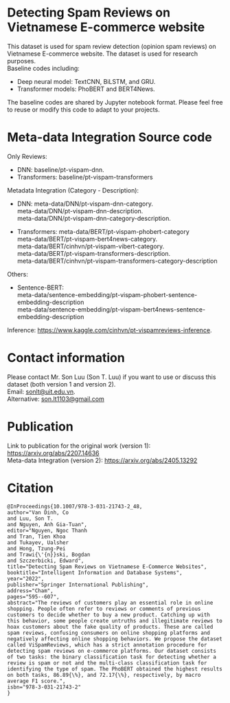 # Detecting Spam Reviews on Vietnamese E-commerce website  
This dataset is used for spam review detection (opinion spam reviews) on Vietnamese E-commerce website. 
The dataset is used for research purposes.  
Baseline codes including:  
+ Deep neural model: TextCNN, BiLSTM, and GRU.    
+ Transformer models: PhoBERT and BERT4News.    

The baseline codes are shared by Jupyter notebook format. Please feel free to reuse or modify this code to adapt to your projects.     

# Meta-data Integration Source code 
Only Reviews:    
+ DNN: baseline/pt-vispam-dnn.  
+ Transformers: baseline/pt-vispam-transformers     
	
Metadata Integration (Category - Description):   
+ DNN:
		meta-data/DNN/pt-vispam-dnn-category.   
		meta-data/DNN/pt-vispam-dnn-description.   
		meta-data/DNN/pt-vispam-dnn-category-description.   
		
+ Transformers:
		meta-data/BERT/pt-vispam-phobert-category     
		meta-data/BERT/pt-vispam-bert4news-category.  
		meta-data/BERT/cinhvn/pt-vispam-vibert-category.  
		meta-data/BERT/pt-vispam-transformers-description.  
		meta-data/BERT/cinhvn/pt-vispam-transformers-category-description   
 
Others:
+ Sentence-BERT:    
		meta-data/sentence-embedding/pt-vispam-phobert-sentence-embedding-description    
		meta-data/sentence-embedding/pt-vispam-bert4news-sentence-embedding-description    
		
Inference: https://www.kaggle.com/cinhvn/pt-vispamreviews-inference.   

# Contact information  
Please contact Mr. Son Luu (Son T. Luu) if you want to use or discuss this dataset (both version 1 and version 2).   
Email: sonlt@uit.edu.vn.  
Alternative: son.lt1103@gmail.com     

# Publication  
Link to publication for the original work (version 1): https://arxiv.org/abs/2207.14636    
Meta-data Integration (version 2): https://arxiv.org/abs/2405.13292  
# Citation 
```
@InProceedings{10.1007/978-3-031-21743-2_48,
author="Van Dinh, Co
and Luu, Son T.
and Nguyen, Anh Gia-Tuan",
editor="Nguyen, Ngoc Thanh
and Tran, Tien Khoa
and Tukayev, Ualsher
and Hong, Tzung-Pei
and Trawi{\'{n}}ski, Bogdan
and Szczerbicki, Edward",
title="Detecting Spam Reviews on Vietnamese E-Commerce Websites",
booktitle="Intelligent Information and Database Systems",
year="2022",
publisher="Springer International Publishing",
address="Cham",
pages="595--607",
abstract="The reviews of customers play an essential role in online shopping. People often refer to reviews or comments of previous customers to decide whether to buy a new product. Catching up with this behavior, some people create untruths and illegitimate reviews to hoax customers about the fake quality of products. These are called spam reviews, confusing consumers on online shopping platforms and negatively affecting online shopping behaviors. We propose the dataset called ViSpamReviews, which has a strict annotation procedure for detecting spam reviews on e-commerce platforms. Our dataset consists of two tasks: the binary classification task for detecting whether a review is spam or not and the multi-class classification task for identifying the type of spam. The PhoBERT obtained the highest results on both tasks, 86.89{\%}, and 72.17{\%}, respectively, by macro average F1 score.",
isbn="978-3-031-21743-2"
}
```

